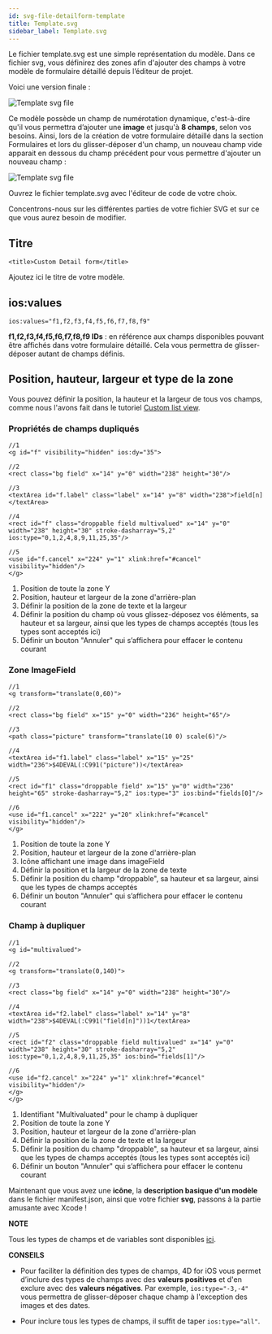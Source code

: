 ```yaml
---
id: svg-file-detailform-template
title: Template.svg
sidebar_label: Template.svg
---
```


Le fichier template.svg est une simple représentation du modèle. Dans ce fichier svg, vous définirez des zones afin d'ajouter des champs à votre modèle de formulaire détaillé depuis l’éditeur de projet.

Voici une version finale :

![Template svg file](assets/en/custom-detailform/detailform-template-svg-file.png)

Ce modèle possède un champ de numérotation dynamique, c'est-à-dire qu'il vous permettra d’ajouter une **image** et jusqu'à **8 champs**, selon vos besoins. Ainsi, lors de la création de votre formulaire détaillé dans la section Formulaires et lors du glisser-déposer d'un champ, un nouveau champ vide apparait en dessous du champ précédent pour vous permettre d'ajouter un nouveau champ :

![Template svg file](assets/en/custom-detailform/detailform-dynamic-field-number.png)

Ouvrez le fichier template.svg avec l'éditeur de code de votre choix.

Concentrons-nous sur les différentes parties de votre fichier SVG et sur ce que vous aurez besoin de modifier.

## Titre

    <title>Custom Detail form</title>
    

Ajoutez ici le titre de votre modèle.

## ios:values

    ios:values="f1,f2,f3,f4,f5,f6,f7,f8,f9"
    

**f1,f2,f3,f4,f5,f6,f7,f8,f9 IDs** : en référence aux champs disponibles pouvant être affichés dans votre formulaire détaillé. Cela vous permettra de glisser-déposer autant de champs définis.

## Position, hauteur, largeur et type de la zone

Vous pouvez définir la position, la hauteur et la largeur de tous vos champs, comme nous l'avons fait dans le tutoriel [Custom list view](creating-listform.html).

### Propriétés de champs dupliqués

    //1
    <g id="f" visibility="hidden" ios:dy="35">
    
    //2
    <rect class="bg field" x="14" y="0" width="238" height="30"/>
    
    //3
    <textArea id="f.label" class="label" x="14" y="8" width="238">field[n]</textArea>
    
    //4
    <rect id="f" class="droppable field multivalued" x="14" y="0" width="238" height="30" stroke-dasharray="5,2" ios:type="0,1,2,4,8,9,11,25,35"/>
    
    //5
    <use id="f.cancel" x="224" y="1" xlink:href="#cancel" visibility="hidden"/>
    </g>
    

1. Position de toute la zone Y
2. Position, hauteur et largeur de la zone d'arrière-plan
3. Définir la position de la zone de texte et la largeur 
4. Définir la position du champ où vous glissez-déposez vos éléments, sa hauteur et sa largeur, ainsi que les types de champs acceptés (tous les types sont acceptés ici)
5. Définir un bouton "Annuler" qui s’affichera pour effacer le contenu courant

### Zone ImageField 

    //1
    <g transform="translate(0,60)">
    
    //2
    <rect class="bg field" x="15" y="0" width="236" height="65"/>
    
    //3
    <path class="picture" transform="translate(10 0) scale(6)"/>
    
    //4
    <textArea id="f1.label" class="label" x="15" y="25" width="236">$4DEVAL(:C991("picture"))</textArea>
    
    //5
    <rect id="f1" class="droppable field" x="15" y="0" width="236" height="65" stroke-dasharray="5,2" ios:type="3" ios:bind="fields[0]"/>
    
    //6
    <use id="f1.cancel" x="222" y="20" xlink:href="#cancel" visibility="hidden"/>
    </g>
    

1. Position de toute la zone Y
2. Position, hauteur et largeur de la zone d'arrière-plan
3. Icône affichant une image dans imageField
4. Définir la position et la largeur de la zone de texte 
5. Définir la position du champ "droppable", sa hauteur et sa largeur, ainsi que les types de champs acceptés 
6. Définir un bouton "Annuler" qui s’affichera pour effacer le contenu courant

### Champ à dupliquer

    //1
    <g id="multivalued">
    
    //2
    <g transform="translate(0,140)">
    
    //3
    <rect class="bg field" x="14" y="0" width="238" height="30"/>
    
    //4
    <textArea id="f2.label" class="label" x="14" y="8" width="238">$4DEVAL(:C991("field[n]"))1</textArea>
    
    //5
    <rect id="f2" class="droppable field multivalued" x="14" y="0" width="238" height="30" stroke-dasharray="5,2" ios:type="0,1,2,4,8,9,11,25,35" ios:bind="fields[1]"/>
    
    //6
    <use id="f2.cancel" x="224" y="1" xlink:href="#cancel" visibility="hidden"/>
    </g>
    </g>
    

1. Identifiant "Multivaluated" pour le champ à dupliquer
2. Position de toute la zone Y
3. Position, hauteur et largeur de la zone d'arrière-plan
4. Définir la position de la zone de texte et la largeur 
5. Définir la position du champ "droppable", sa hauteur et sa largeur, ainsi que les types de champs acceptés (tous les types sont acceptés ici)
6. Définir un bouton "Annuler" qui s’affichera pour effacer le contenu courant

Maintenant que vous avez une **icône**, la **description basique d'un modèle** dans le fichier manifest.json, ainsi que votre fichier **svg**, passons à la partie amusante avec Xcode !<div class = "tips"> 

**NOTE**

Tous les types de champs et de variables sont disponibles [ici](http://doc.4d.com/4Dv17/4D/17/Field-and-Variable-Types.302-3729410.en.html).</div> <div class = "tips"> 

**CONSEILS**

* Pour faciliter la définition des types de champs, 4D for iOS vous permet d’inclure des types de champs avec des **valeurs positives** et d'en exclure avec des **valeurs négatives**. Par exemple, ```ios:type="-3,-4"``` vous permettra de glisser-déposer chaque champ à l'exception des images et des dates.

* Pour inclure tous les types de champs, il suffit de taper ```ios:type="all"```.</div>